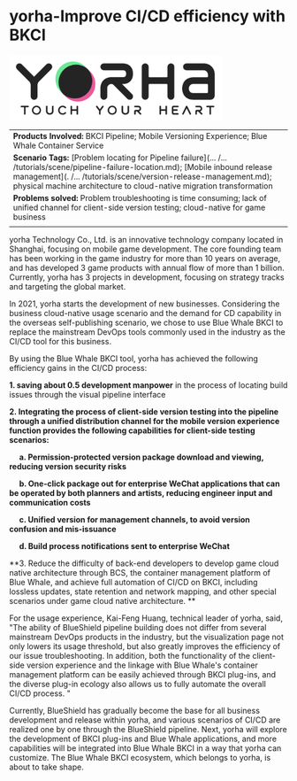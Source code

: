 # yorha-Improve CI/CD efficiency with BKCI

![](../../.gitbook/assets/image-yorha-logo.png) 

||
|:-|
|**Products Involved:** BKCI Pipeline; Mobile Versioning Experience; Blue Whale Container Service|
|**Scenario Tags:** [Problem locating for Pipeline failure](... /... /tutorials/scene/pipeline-failure-location.md); [Mobile inbound release management](. /... /tutorials/scene/version-release-management.md); physical machine architecture to cloud-native migration transformation|
|**Problems solved:** Problem troubleshooting is time consuming; lack of unified channel for client-side version testing; cloud-native for game business|
| |



yorha Technology Co., Ltd. is an innovative technology company located in Shanghai, focusing on mobile game development. The core founding team has been working in the game industry for more than 10 years on average, and has developed 3 game products with annual flow of more than 1 billion. Currently, yorha has 3 projects in development, focusing on strategy tracks and targeting the global market.  

In 2021, yorha starts the development of new businesses. Considering the business cloud-native usage scenario and the demand for CD capability in the overseas self-publishing scenario, we chose to use Blue Whale BKCI to replace the mainstream DevOps tools commonly used in the industry as the CI/CD tool for this business. 


By using the Blue Whale BKCI tool, yorha has achieved the following efficiency gains in the CI/CD process:

 **1. saving about 0.5 development manpower** in the process of locating build issues through the visual pipeline interface

**2. Integrating the process of client-side version testing into the pipeline through a unified distribution channel for the mobile version experience function provides the following capabilities for client-side testing scenarios:**

&emsp; **a. Permission-protected version package download and viewing, reducing version security risks**
    
&emsp; **b. One-click package out for enterprise WeChat applications that can be operated by both planners and artists, reducing engineer input and communication costs**
    
&emsp; **c. Unified version for management channels, to avoid version confusion and mis-issuance**
    
&emsp; **d. Build process notifications sent to enterprise WeChat**

**3. Reduce the difficulty of back-end developers to develop game cloud native architecture through BCS, the container management platform of Blue Whale, and achieve full automation of CI/CD on BKCI, including lossless updates, state retention and network mapping, and other special scenarios under game cloud native architecture. ** 
            

For the usage experience, Kai-Feng Huang, technical leader of yorha, said, "The ability of BlueShield pipeline building does not differ from several mainstream DevOps products in the industry, but the visualization page not only lowers its usage threshold, but also greatly improves the efficiency of our issue troubleshooting. In addition, both the functionality of the client-side version experience and the linkage with Blue Whale's container management platform can be easily achieved through BKCI plug-ins, and the diverse plug-in ecology also allows us to fully automate the overall CI/CD process. " 

Currently, BlueShield has gradually become the base for all business development and release within yorha, and various scenarios of CI/CD are realized one by one through the BlueShield pipeline. Next, yorha will explore the development of BKCI plug-ins and Blue Whale applications, and more capabilities will be integrated into Blue Whale BKCI in a way that yorha can customize. The Blue Whale BKCI ecosystem, which belongs to yorha, is about to take shape.

